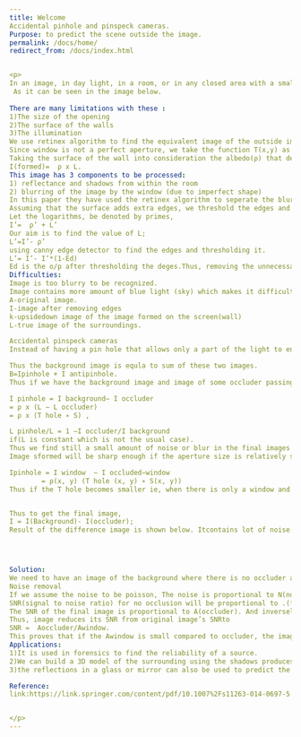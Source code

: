 ```yaml
---
title: Welcome
Accidental pinhole and pinspeck cameras.
Purpose: to predict the scene outside the image.
permalink: /docs/home/
redirect_from: /docs/index.html


<p>
In an image, in day light, in a room, or in any closed area with a small opening, the walls of the room will act as screens and the opening as a pinhole. Thus we can extract an iverted image of the surroundings. 
 As it can be seen in the image below.
	
There are many limitations with these :
1)The size of the opening
2)The surface of the walls
3)The illumination
We use retinex algorithm to find the equivalent image of the outside image .
Since window is not a perfect aperture, we take the function T(x,y) as the point spread function. If image to be formed was actually S(x,y). Then the image that will be formed L= T * S (convolution of both).
Taking the surface of the wall into consideration the albedo(ρ) that defines the nature of the surface.
I(formed)=  ρ x L.
This image has 3 components to be processed: 
1) reflectance and shadows from within the room
2) blurring of the image by the window (due to imperfect shape)
In this paper they have used the retinex algorithm to seperate the bluring in the image.
Assuming that the surface adds extra edges, we threshold the edges and remove them.
Let the logarithms, be denoted by primes,
I’=  ρ’ + L’
Our aim is to find the value of L;
L’=I’- ρ’
using canny edge detector to find the edges and thresholding it.
L’= I’- I’*(1-Ed) 
Ed is the o/p after thresholding the deges.Thus, removing the unnecessary edges, we find the image. 
Difficulties: 
Image is too blurry to be recognized.
Image contains more amount of blue light (sky) which makes it difficult to understand the scene.
A-original image. 
I-image after removing edges
k-upsidedown image of the image formed on the screen(wall)
L-true image of the surroundings.

Accidental pinspeck cameras
Instead of having a pin hole that allows only a part of the light to enter, if there is an obstacle that stops light to flow from itself, then we can find the equivalent pinhole image.

Thus the background image is equla to sum of these two images.
B=Ipinhole + I antipinhole.
Thus if we have the background image and image of some occluder passing by it, we can get the image of the pinhole model to find the surroundings.

I pinhole = I background− I occluder
= ρ x (L − L occluder)
= ρ x (T hole ∗ S) ,

L pinhole/L = 1 −I occluder/I background
if(L is constant which is not the usual case).
Thus we find still a small amount of noise or blur in the final images formed.
Image sformed will be sharp enough if the aperture size is relatively small based on the size of the screen. 

Ipinhole = I window  − I occluded−window 
	    = ρ(x, y) (T hole (x, y) ∗ S(x, y))
Thus if the T hole becomes smaller ie, when there is only a window and when there is a man or some object in between, the difference gives a better image. This is equivalent to an image with smaller occluder. 


Thus to get the final image, 
I = I(Background)- I(occluder);
Result of the difference image is shown below. Itcontains lot of noise. Because, the difference is too low. There is not much information from these two images except the surrounding image.  




Solution:
We need to have an image of the background where there is no occluder and the image is clear. Thus taking this image as the I(background), we can use videos with few frames not having any occluder.
Noise removal
If we assume the noise to be poisson, The noise is proportional to N(no of events mathematically) , here N can be taken as the area of the aperture.
SNR(signal to noise ratio) for no occlusion will be proportional to .(formula:Awindow/).
The SNR of the final image is proportional to A(occluder). And inversely proportional to .  Aoccluder/ is the SNR of the final image.
Thus, image reduces its SNR from original image’s SNRto 
SNR =  Aoccluder/Awindow.
This proves that if the Awindow is small compared to occluder, the image produces will be sharper.
Applications:
1)It is used in forensics to find the reliability of a source.
2)We can build a 3D model of the surrounding using the shadows produces by a moving object.
3)the reflections in a glass or mirror can also be used to predict the surroundings of the image.

Reference:
link:https://link.springer.com/content/pdf/10.1007%2Fs11263-014-0697-5.pdf


</p>
---
```



